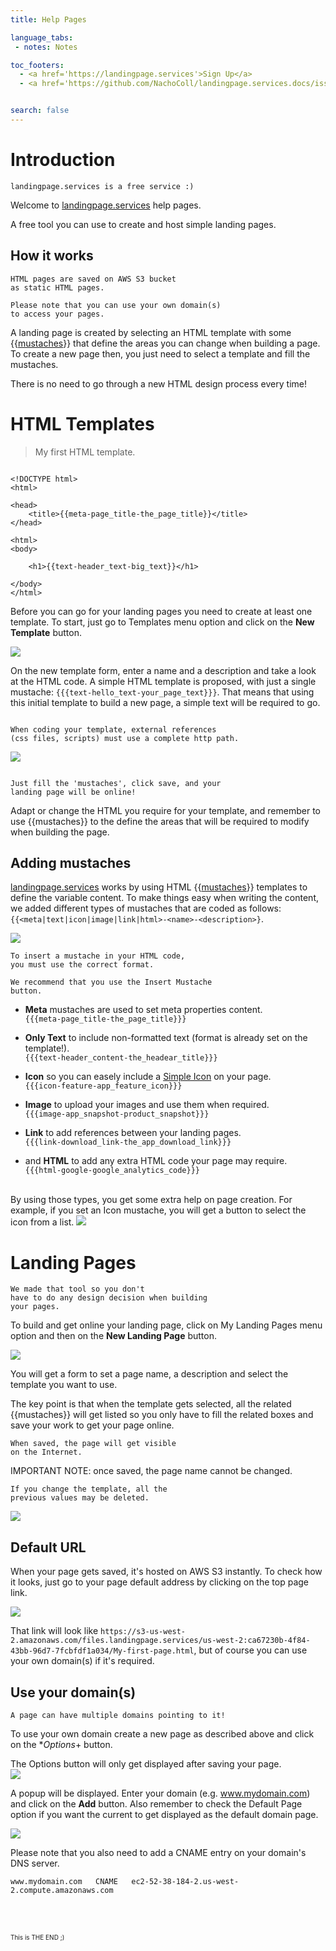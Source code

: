 ```yaml
---
title: Help Pages

language_tabs:
 - notes: Notes

toc_footers:
  - <a href='https://landingpage.services'>Sign Up</a>
  - <a href='https://github.com/NachoColl/landingpage.services.docs/issues' target="_blank">Need help? click here</a>


search: false
---
```


# Introduction

```notes
landingpage.services is a free service :)
```

Welcome to [landingpage.services](https://landingpage.services) help pages. 

A free tool you can use to create and host simple landing pages.

## How it works

```notes
HTML pages are saved on AWS S3 bucket 
as static HTML pages. 

Please note that you can use your own domain(s)
to access your pages.
```

A landing page is created by selecting an HTML template with some {{[mustaches](http://mustache.github.io/)}} that define the areas you can change when building a page. To create a new page then, you just need to select a template and fill the mustaches. 

There is no need to go through a new HTML design process every time!

# HTML Templates

> My first HTML template.

```notes

<!DOCTYPE html>
<html>

<head>
    <title>{{meta-page_title-the_page_title}}</title>
</head> 

<html>
<body>
    
    <h1>{{text-header_text-big_text}}</h1>
    
</body>
</html>
```

Before you can go for your landing pages you need to create at least one template. To start, just go to Templates menu option and click on the **New Template** button. 

<img src="images/landingpage-template-list.png" class="img-photo"/>

On the new template form, enter a name and a description and take a look at the HTML code. A simple HTML template is proposed, with just a single mustache: `{{{text-hello_text-your_page_text}}}`. That means that using this initial template to build a new page, a simple text will be required to go.

```notes

When coding your template, external references 
(css files, scripts) must use a complete http path.

```

<img src="images/landingpage-new.png"  class="img-photo"/>


```notes

Just fill the 'mustaches', click save, and your 
landing page will be online!

```
Adapt or change the HTML you require for your template, and remember to use {{mustaches}} to the define the areas that will be required to modify when building the page.

 
## Adding mustaches

[landingpage.services](https://landingpage.services) works by using HTML {{[mustaches](http://mustache.github.io/)}} templates to define the variable content. To make things easy when writing the content, we added different types of mustaches that are coded as follows: `{{<meta|text|icon|image|link|html>-<name>-<description>}`.

<img src="images/template-mustache.png"  class="img-photo" />

```notes
To insert a mustache in your HTML code, 
you must use the correct format.

We recommend that you use the Insert Mustache
button.

```

* **Meta** mustaches are used to set meta properties content.<br/> `{{{meta-page_title-the_page_title}}}`

* **Only Text** to include non-formatted text (format is already set on the template!).<br/> `{{{text-header_content-the_headear_title}}}`

* **Icon** so you can easely include a [Simple Icon](http://simplelineicons.com/) on your page. <br/> `{{{icon-feature-app_feature_icon}}}`

* **Image** to upload your images and use them when required. <br/> `{{{image-app_snapshot-product_snapshot}}}`

* **Link** to add references between your landing pages. <br/> `{{{link-download_link-the_app_download_link}}}`

* and **HTML** to add any extra HTML code your page may require. <br/> `{{{html-google-google_analytics_code}}}`

<br/>
By using those types, you get some extra help on page creation. For example, if you set an Icon mustache, you will get a button to select the icon from a list.

<img src="images/landingpage.icon-mustache.png"  class="img-photo" />

# Landing Pages

```notes
We made that tool so you don't
have to do any design decision when building
your pages.

```

To build and get online your landing page, click on My Landing Pages menu option and then on the **New Landing Page** button. 

<img src="images/landingpage.page-list.png"  class="img-photo" />

You will get a form to set a page name, a description and select the template you want to use. 

The key point is that when the template gets selected, all the related {{mustaches}} will get listed so you only have to fill the related boxes and save your work to get your page online.

```notes
When saved, the page will get visible 
on the Internet.
```

<aside class="warning">
IMPORTANT NOTE: once saved, the page name cannot be changed.
</aside>

```notes
If you change the template, all the 
previous values may be deleted.
```

<img src="images/landingpage.page-update-mustaches.png"  class="img-photo" />

## Default URL

When your page gets saved, it's hosted on AWS S3 instantly. To check how it looks, just go to your page default address by clicking on the top page link.

<img src="images/landingpage-page-update-link.png"  class="img-photo" />

That link will look like `https://s3-us-west-2.amazonaws.com/files.landingpage.services/us-west-2:ca67230b-4f84-43bb-96d7-7fcbfdf1a034/My-first-page.html`, but of course you can use your own domain(s) if it's required.


## Use your domain(s)

```notes
A page can have multiple domains pointing to it!
```

To use your own domain create a new page as described above and click on the **Options*+ button.

<aside class="notice">
The Options button will only get displayed after saving your page.
</aside>

<img src="images/landingpage-page-update-options.png"  class="img-photo" />

A popup will be displayed. Enter your domain (e.g. www.mydomain.com) and click on the **Add** button. Also remember to check the Default Page option if you want the current to get displayed as the default domain page.

<img src="images/landingpage.page-update-add-domain.png"  class="img-photo" />

Please note that you also need to add a CNAME entry on your domain's DNS server.

`www.mydomain.com   CNAME   ec2-52-38-184-2.us-west-2.compute.amazonaws.com`

<br/><br/>

<span style="font-size:10px">This is THE END ;)</span>







